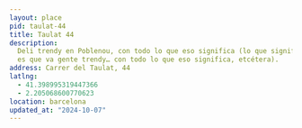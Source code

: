 ```yaml
---
layout: place
pid: taulat-44
title: Taulat 44
description:
  Deli trendy en Poblenou, con todo lo que eso significa (lo que significa
  es que va gente trendy… con todo lo que eso significa, etcétera).
address: Carrer del Taulat, 44
latlng:
  - 41.398995319447366
  - 2.205068600770623
location: barcelona
updated_at: "2024-10-07"
---
```

